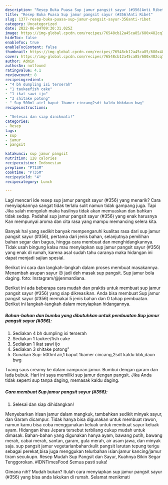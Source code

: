 ```yaml
---
description: "Resep Buka Puasa Sup jamur pangsit sayur (#356)Anti Ribet"
title: "Resep Buka Puasa Sup jamur pangsit sayur (#356)Anti Ribet"
slug: 1377-resep-buka-puasa-sup-jamur-pangsit-sayur-356anti-ribet
category: Uncategorized
date: 2022-06-04T09:30:31.025Z
image: https://img-global.cpcdn.com/recipes/76548cb12a45ca85/680x482cq70/sup-jamur-pangsit-sayur-356-foto-resep-utama.jpg
hideToc: false
enableToc: true
enableTocContent: false
thumbnail: https://img-global.cpcdn.com/recipes/76548cb12a45ca85/680x482cq70/sup-jamur-pangsit-sayur-356-foto-resep-utama.jpg
cover: https://img-global.cpcdn.com/recipes/76548cb12a45ca85/680x482cq70/sup-jamur-pangsit-sayur-356-foto-resep-utama.jpg
author: Admin
authorAv: notfound
ratingvalue: 4.1
reviewcount: 8
recipeingredient:
- "4 bh dumpling isi terserah"
- "1 taukeefish cake"
- "1 ikat sawi ijo"
- "3 shitake potong"
- " Sup 500ml air1 baput 1bamer cincang2sdt kaldu bbkdaun bwg"
recipeinstructions:

- "Selesai dan siap dinikmati!"
categories:
- Resep
tags:
- sup
- jamur
- pangsit

katakunci: sup jamur pangsit 
nutrition: 128 calories
recipecuisine: Indonesian
preptime: "PT13M"
cooktime: "PT35M"
recipeyield: "4"
recipecategory: Lunch

---
```



Lagi mencari ide resep sup jamur pangsit sayur (#356) yang menarik? Cara menyiapkannya sangat tidak terlalu sulit namun tidak gampang juga. Tapi Jika salah mengolah maka hasilnya tidak akan memuaskan dan bahkan tidak sedap. Padahal sup jamur pangsit sayur (#356) yang enak harusnya Kan mempunyai aroma dan cita rasa yang mampu memancing selera kita.


Banyak hal yang sedikit banyak mempengaruhi kualitas rasa dari sup jamur pangsit sayur (#356), pertama dari jenis bahan, selanjutnya pemilihan bahan segar dan bagus, hingga cara membuat dan menghidangkannya. Tidak usah bingung kalau mau menyiapkan sup jamur pangsit sayur (#356) yang enak di rumah, karena asal sudah tahu caranya maka hidangan ini dapat menjadi sajian spesial.

Berikut ini cara dan langkah-langkah dalam proses membuat masakannya. Menambah asupan sayur 😉 jadi deh masak sup pangsit. Sup jamur bola daging. foto: Instagram/@jenmardiana.


Berikut ini ada beberapa cara mudah dan praktis untuk membuat sup jamur pangsit sayur (#356) yang siap dikreasikan. Anda bisa membuat Sup jamur pangsit sayur (#356) memakai 5 jenis bahan dan 0 tahap pembuatan. Berikut ini langkah-langkah dalam menyiapkan hidangannya.

<!--inarticleads1-->

##### Bahan-bahan dan bumbu yang dibutuhkan untuk pembuatan Sup jamur pangsit sayur (#356):

1. Sediakan 4 bh dumpling isi terserah
1. Sediakan 1 taukee/fish cake
1. Sediakan 1 ikat sawi ijo
1. Sediakan 3 shitake potong&#34;
1. Gunakan  Sup: 500ml air,1 baput 1bamer cincang,2sdt kaldu bbk,daun bwg


Tuang saus creamy ke dalam campuran jamur. Bumbui dengan garam dan lada bubuk. Hari ini saya memiliki sup jamur dengan pangsit. Jika Anda tidak seperti sup tanpa daging, memasak kaldu daging. 

<!--inarticleads2-->

##### Cara membuat Sup jamur pangsit sayur (#356):


1. Selesai dan siap dihidangkan!

Menyebarkan irisan jamur dalam mangkuk, tambahkan sedikit minyak sayur, dan Garam dicampur. Tidak hanya bisa digunakan untuk membuat rawon, namun kamu bisa coba menggunakan keluak untuk membuat sayur keluak ayam. Hidangan khas Jepara tersebut terbilang cukup mudah untuk dimasak. Bahan-bahan yang digunakan hanya ayam, bawang putih, bawang merah, cabai merah, santan, garam, gula merah, air asam jawa, dan minyak saja. sup pangsit jamur vegetarianbahan:kulit pangsit larutan tepung terigu sebagai perekat,bisa juga menggukan telurbahan isian:jamur kancing/jamur tiram secukupn. Resep Mudah Sup Pangsit dan Sayur, Kuahnya Bikin Segar Tenggorokan. #IDNTimesFood Semua pasti suka! 

Gimana nih? Mudah bukan? Itulah cara menyiapkan sup jamur pangsit sayur (#356) yang bisa anda lakukan di rumah. Selamat menikmati
